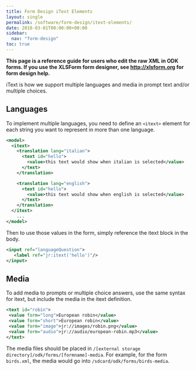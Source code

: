 ```yaml
---
title: Form Design iText Elements
layout: single
permalink: /software/form-design/itext-elements/
date: 2018-03-01T00:00:00+00:00
sidebar:
  nav: "form-design"
toc: true
---
```


**This page is a reference guide for users who edit the raw XML in ODK forms. If you use the XLSForm form designer, see http://xlsform.org for form design help.**

iText is how we support multiple languages and media in prompt text and/or multiple choices.

## Languages

To implement multiple languages, you need to define an `<itext>` element for each string you want to represent in more than one language.

```xml
<model>
  <itext>
    <translation lang="italian">
      <text id="hello">
        <value>this text would show when italian is selected</value>
      </text>
    </translation>

    <translation lang="english">
      <text id="hello">
        <value>this text would show when english is selected</value>
      </text>
    </translation>
  </itext>
    ...
</model>
```

Then to use those values in the form, simply reference the itext block in the body.

```xml
<input ref="languageQuestion">
   <label ref="jr:itext('hello')"/>
</input>
```

## Media

To add media to prompts or multiple choice answers, use the same syntax for itext, but include the media in the itext definition.

```xml
<text id="robin">
 <value form="long">European robin</value>
 <value form="short">European robin</value>
 <value form="image">jr://images/robin.png</value>
 <value form="audio">jr://audio/european-robin.mp3</value>
</text>
```

The media files should be placed in `/[external storage directory]/odk/forms/[formname]-media`. For example, for the form `birds.xml`, the media would go into `/sdcard/odk/forms/birds-media`.
